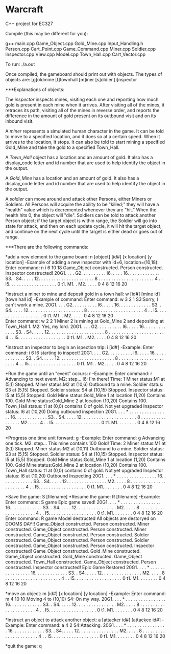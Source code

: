 Warcraft
========

C++ project for EC327

Compile (this may be different for you):

g++ main.cpp Game_Object.cpp Gold_Mine.cpp Input_Handling.h Person.cpp Cart_Point.cpp Game_Command.cpp Miner.cpp Soldier.cpp Inspector.cpp View.cpp Model.cpp Town_Hall.cpp Cart_Vector.cpp

To run:
./a.out

Once compiled, the gameboard should print out with objects. The types of objects are:
[g]oldmine
[t]townhall
[m]iner
[s]oldier
[i]nspector

***Explanations of objects:

The *inspector* inspects mines, visiting each one and reporting how much gold is present in each mine when it arrives. After visiting all of the mines, it retraces its path, visiting all of the mines in reverse order, and reports the difference in the amount of gold present on its outbound visit and on its inbound visit.

A *miner* represents a simulated human character in the game. It can be told to move to a 
specified location, and it does so at a certain speed. When it arrives to the location, it stops. It can also 
be told to start mining a specified Gold_Mine and take the gold to a specified Town_Hall.

A *Town_Hall* object has a location and an amount of gold. It also has a display_code letter and id 
number that are used to help identify the object in the output.

A *Gold_Mine* has a location and an amount of gold. It also has a display_code letter and id 
number that are used to help identify the object in the output.

A *soldier* can move around and attack other Persons, either Miners or Soldiers. All Persons will acquire the ability to be "killed;" they will have a "health" value which is decremented whenever they are "hit." When the health hits 0, the object will "die". Soldiers can be told to attack another Person object; if the target object is within range, the Soldier will go into state for attack, and then on each update cycle, it will hit the target object, and continue on the next cycle until the target is either dead or goes out of range. 

***There are the following commands:

*add a new element to the game board: n [object] [id#] [x location] [y location]
  -Example of adding a new inspector with id=6, location=(10,18):
  Enter command: n i 6 10 18
    Game_Object constructed.
    Person constructed.
Inspector constructed!
20G1. . . . G2. . . . . 
  . . . . . I6. . . . . 
16. . . . . . . . . . . 
  . . S3. . S4. . . . . 
12. . . . . . . . . . . 
  . . . . . . . . . . . 
8 . . . . . . . . . . . 
  . . . . . . . . . . . 
4 . . I5. . . . . . . . 
  . . . . . . . . . . . 
0 t1. M1. . M2. . . . . 
  0   4   8   12  16  20 

*instruct a miner to mine and deposit gold in a town hall: w [id#] [mine id] [town hall id]
  -Example of command:
  Enter command: w 3 2 1
S3:Sorry, I can't work a mine.
20G1. . . . G2. . . . . 
  . . . . . I6. . . . . 
16. . . . . . . . . . . 
  . . S3. . S4. . . . . 
12. . . . . . . . . . . 
  . . . . . . . . . . . 
8 . . . . . . . . . . . 
  . . . . . . . . . . . 
4 . . I5. . . . . . . . 
  . . . . . . . . . . . 
0 t1. M1. . M2. . . . . 
  0   4   8   12  16  20  
Enter command: w 2 2 1
Miner 2 is mining at Gold_Mine 2 and depositing at Town_Hall 1.
M2: Yes, my lord.
20G1. . . . G2. . . . . 
  . . . . . I6. . . . . 
16. . . . . . . . . . . 
  . . S3. . S4. . . . . 
12. . . . . . . . . . . 
  . . . . . . . . . . . 
8 . . . . . . . . . . . 
  . . . . . . . . . . . 
4 . . I5. . . . . . . . 
  . . . . . . . . . . . 
0 t1. M1. . M2. . . . . 
  0   4   8   12  16  20 

*instruct an inspector to begin an ispection trip: i [id#]
  -Example:
  Enter command: i 6
I6 starting to inspect!
20G1. . . . G2. . . . . 
  . . . . . I6. . . . . 
16. . . . . . . . . . . 
  . . S3. . S4. . . . . 
12. . . . . . . . . . . 
  . . . . . . . . . . . 
8 . . . . . . . . . . . 
  . . . . . . . . . . . 
4 . . I5. . . . . . . . 
  . . . . . . . . . . . 
0 t1. M1. . M2. . . . . 
  0   4   8   12  16  20 

*Run the game until an "event" occurs: r
  -Example:
  Enter command: r
Advancing to next event.
M2: step...
I6: I'm there!
Time: 1
Miner status:M1 at (5,1)
   Stopped.
Miner status:M2 at (10,6)
    Outbound to a mine.
Soldier status: S3 at (5,15)
   Stopped.
Soldier status: S4 at (10,15)
   Stopped.
Inspector status: I5 at (5,5)
   Stopped.
Gold Mine status:Gold_Mine 1 at location (1,20) Contains 100.
Gold Mine status:Gold_Mine 2 at location (10,20) Contains 100.
Town_Hall status: t1 at (0,0) contains 0 of gold.   Not yet upgraded
Inspector status: I6 at (10,20)
    Doing outbound inspection
20G1. . . . * . . . . . 
  . . . . . . . . . . . 
16. . . . . . . . . . . 
  . . S3. . S4. . . . . 
12. . . . . . . . . . . 
  . . . . . . . . . . . 
8 . . . . . . . . . . . 
  . . . . . M2. . . . . 
4 . . I5. . . . . . . . 
  . . . . . . . . . . . 
0 t1. M1. . . . . . . . 
  0   4   8   12  16  20  

*Progress one time unit forward: g
  -Example:
  Enter command: g
Advancing one tick.
M2: step...
This mine contains 100 Gold!
Time: 2
Miner status:M1 at (5,1)
   Stopped.
Miner status:M2 at (10,11)
    Outbound to a mine.
Soldier status: S3 at (5,15)
   Stopped.
Soldier status: S4 at (10,15)
   Stopped.
Inspector status: I5 at (5,5)
   Stopped.
Gold Mine status:Gold_Mine 1 at location (1,20) Contains 100.
Gold Mine status:Gold_Mine 2 at location (10,20) Contains 100.
Town_Hall status: t1 at (0,0) contains 0 of gold.   Not yet upgraded
Inspector status: I6 at (10,20)
    Outbound Inspecting
20G1. . . . * . . . . . 
  . . . . . . . . . . . 
16. . . . . . . . . . . 
  . . S3. . S4. . . . . 
12. . . . . . . . . . . 
  . . . . . M2. . . . . 
8 . . . . . . . . . . . 
  . . . . . . . . . . . 
4 . . I5. . . . . . . . 
  . . . . . . . . . . . 
0 t1. M1. . . . . . . . 
  0   4   8   12  16  20  

*Save the game: S [filename]
*Resume the game: R [filename]
  -Example:
  Enter command: S game
Epic game saved!
20G1. . . . * . . . . . 
  . . . . . . . . . . . 
16. . . . . . . . . . . 
  . . S3. . S4. . . . . 
12. . . . . . . . . . . 
  . . . . . M2. . . . . 
8 . . . . . . . . . . . 
  . . . . . . . . . . . 
4 . . I5. . . . . . . . 
  . . . . . . . . . . . 
0 t1. M1. . . . . . . . 
  0   4   8   12  16  20  
Enter command: R game
    Model destructed
All objects are destoryed on DOOMS DAY!!
    Game_Object constructed.
    Person constructed.
    Miner constructed.
    Game_Object constructed.
    Person constructed.
    Miner constructed.
    Game_Object constructed.
    Person constructed.
    Soldier constructed.
    Game_Object constructed.
    Person constructed.
    Soldier constructed.
    Game_Object constructed.
    Person constructed.
Inspector constructed!
    Game_Object constructed.
    Gold_Mine constructed.
    Game_Object constructed.
    Gold_Mine constructed.
    Game_Object constructed.
    Town_Hall constructed.
    Game_Object constructed.
    Person constructed.
Inspector constructed!
Epic Game Restored
20G1. . . . * . . . . . 
  . . . . . . . . . . . 
16. . . . . . . . . . . 
  . . S3. . S4. . . . . 
12. . . . . . . . . . . 
  . . . . . M2. . . . . 
8 . . . . . . . . . . . 
  . . . . . . . . . . . 
4 . . I5. . . . . . . . 
  . . . . . . . . . . . 
0 t1. M1. . . . . . . . 
  0   4   8   12  16  20  

*move an object: m [id#] [x location] [y location]
  -Example:
  Enter command: m 4 10 10
Moving 4 to (10,10)
S4: On my way.
20G1. . . . * . . . . . 
  . . . . . . . . . . . 
16. . . . . . . . . . . 
  . . S3. . S4. . . . . 
12. . . . . . . . . . . 
  . . . . . M2. . . . . 
8 . . . . . . . . . . . 
  . . . . . . . . . . . 
4 . . I5. . . . . . . . 
  . . . . . . . . . . . 
0 t1. M1. . . . . . . . 
  0   4   8   12  16  20 

*instruct an object to attack another object: a [attacker id#] [attackee id#]
  -Example:
  Enter command: a 4 2
S4:Attacking.
20G1. . . . * . . . . . 
  . . . . . . . . . . . 
16. . . . . . . . . . . 
  . . S3. . S4. . . . . 
12. . . . . . . . . . . 
  . . . . . M2. . . . . 
8 . . . . . . . . . . . 
  . . . . . . . . . . . 
4 . . I5. . . . . . . . 
  . . . . . . . . . . . 
0 t1. M1. . . . . . . . 
  0   4   8   12  16  20 

*quit the game: q
